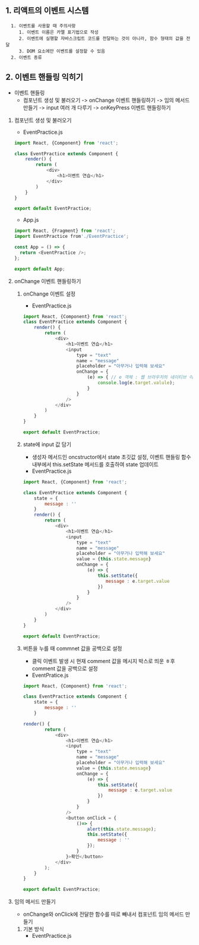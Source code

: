 ## 1. 리액트의 이벤트 시스템
      1. 이벤트를 사용할 때 주의사항
         1. 이벤트 이름은 카멜 표기법으로 작성
         2. 이벤트에 실행할 자바스크립트 코드를 전달하는 것이 아니라, 함수 형태의 값을 전달
         3. DOM 요소에만 이벤트를 설정할 수 있음
      2. 이벤트 종류
      
## 2. 이벤트 핸들링 익히기
   - 이벤트 핸들링
       - 컴포넌트 생성 및 불러오기 -> onChange 이벤트 핸들링하기 -> 임의 메서드 만들기 -> input 여러 개 다루기 -> onKeyPress 이벤트 핸들링하기
   1. 컴포넌트 생성 및 불러오기
      - EventPractice.js
      ```javascript
      import React, {Component} from 'react';

      class EventPractice extends Component {
          render() {
              return (
                  <div>
                      <h1>이벤트 연습</h1>
                  </div>
              )
          }
      }

      export default EventPractice;
      ```
      
      - App.js
      ```javascript
      import React, {Fragment} from 'react';
      import EventPractice from'./EventPractice';

      const App = () => {
        return <EventPractice />;
      };

      export default App;

      ```
   2. onChange 이벤트 핸들링하기
   
      1. onChange 이벤트 설정
         - EventPractice.js
         ```javascript
         import React, {Component} from 'react';
         class EventPractice extends Component {
             render() {
                 return (
                     <div>
                         <h1>이벤트 연습</h1>
                         <input
                             type = "text"
                             name = "message"
                             placeholder = "아무거나 입력해 보세요"
                             onChange = {
                                 (e) => { // e 객체 : 웹 브라우저의 네이티브 이벤트를 감싸는 객체
                                     console.log(e.target.valule);
                                 }
                             }
                         />
                     </div>
                 )
             }
         }

         export default EventPractice;
         ```

      2. state에 input 값 담기
         - 생성자 메서드인 oncstructor에서 state 초깃값 설정, 이벤트 핸들링 함수 내부에서 this.setState 메서드를 호출하여 state 업데이트
         - EventPractice.js
         ```javascript
         import React, {Component} from 'react';

         class EventPractice extends Component {
             state = {
                 message : ''
             }
             render() {
                 return (
                     <div>
                         <h1>이벤트 연습</h1>
                         <input
                             type = "text"
                             name = "message"
                             placeholder = "아무거나 입력해 보세요"
                             value = {this.state.message}
                             onChange = {
                                 (e) => { 
                                     this.setState({
                                        message : e.target.value
                                     })
                                 }
                             }
                         />
                     </div>
                 )
             }
         }

         export default EventPractice;
         ```
         
      3. 버튼을 누를 때 commnet 값을 공백으로 설정
         - 클릭 이벤트 발생 시 현재 comment 값을 메시지 박스로 띄운 ㅎ후 comment 값을 공백으로 설정
         - EventPratice.js
         ```javascript
         import React, {Component} from 'react';

         class EventPractice extends Component {
             state = {
                 message : ''
             }

         render() {
                 return (
                     <div>
                         <h1>이벤트 연습</h1>
                         <input
                             type = "text"
                             name = "message"
                             placeholder = "아무거나 입력해 보세요"
                             value = {this.state.message}
                             onChange = {
                                 (e) => { 
                                     this.setState({
                                         message : e.target.value
                                     })
                                 }
                             }
                         />
                         <button onClick = {
                             ()=> {
                                 alert(this.state.message);
                                 this.setState({
                                     message : ''
                                 });
                             }
                         }>확인</button>
                     </div>
                 );
             }
         }

         export default EventPractice;
         ```
   
   3. 임의 메서드 만들기
      - onChange와  onClick에 전달한 함수를 따로 빼내서 컴포넌트 임의 메서드 만들기
      1. 기본 방식
         - EventPractice.js
         
